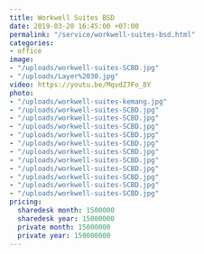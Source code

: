 ```yaml
---
title: Workwell Suites BSD
date: 2019-03-20 16:45:00 +07:00
permalink: "/service/workwell-suites-bsd.html"
categories:
- office
image:
- "/uploads/workwell-suites-SCBD.jpg"
- "/uploads/Layer%2030.jpg"
video: https://youtu.be/MqvdZ7Fo_8Y
photo:
- "/uploads/workwell-suites-kemang.jpg"
- "/uploads/workwell-suites-SCBD.jpg"
- "/uploads/workwell-suites-SCBD.jpg"
- "/uploads/workwell-suites-SCBD.jpg"
- "/uploads/workwell-suites-SCBD.jpg"
- "/uploads/workwell-suites-SCBD.jpg"
- "/uploads/workwell-suites-SCBD.jpg"
- "/uploads/workwell-suites-SCBD.jpg"
- "/uploads/workwell-suites-SCBD.jpg"
- "/uploads/workwell-suites-SCBD.jpg"
- "/uploads/workwell-suites-SCBD.jpg"
- "/uploads/workwell-suites-SCBD.jpg"
pricing:
  sharedesk month: 1500000
  sharedesk year: 15000000
  private month: 15000000
  private year: 150000000
---
```


